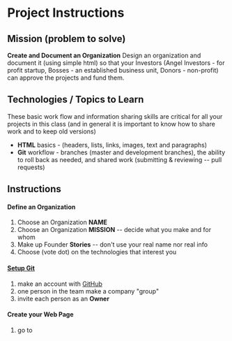 # Project Instructions

## Mission (problem to solve)

**Create and Document an Organization**
Design an organization and document it (using simple html) so that your Investors (Angel Investors - for profit startup, Bosses - an established business unit, Donors - non-profit) can approve the projects and fund them.

## Technologies / Topics to Learn

These basic work flow and information sharing skills are critical for all your projects in this class (and in general it is important to know how to share work and to keep old versions)

* **HTML** basics - (headers, lists, links, images, text and paragraphs)
* **Git** workflow - branches (master and development branches), the ability
to roll back as needed, and shared work (submitting & reviewing -- pull requests)

## Instructions

#### Define an Organization
1. Choose an Organization **NAME**
2. Choose an Organization **MISSION** -- decide what you make and for whom
3. Make up Founder **Stories** -- don't use your real name nor real info
4. Choose (vote dot) on the technologies that interest you

#### [Setup Git](blob/master/USING-GITHUB.md)
1. make an account with [GitHub](http://github.com)
2. one person in the team make a company "group"
3. invite each person as an **Owner** 

#### Create your Web Page
1. go to 
